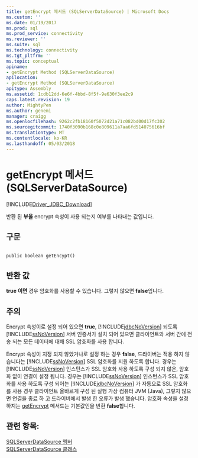 ```yaml
---
title: getEncrypt 메서드 (SQLServerDataSource) | Microsoft Docs
ms.custom: ''
ms.date: 01/19/2017
ms.prod: sql
ms.prod_service: connectivity
ms.reviewer: ''
ms.suite: sql
ms.technology: connectivity
ms.tgt_pltfrm: ''
ms.topic: conceptual
apiname:
- getEncrypt Method (SQLServerDataSource)
apilocation:
- getEncrypt Method (SQLServerDataSource)
apitype: Assembly
ms.assetid: 1cdb12dd-6e6f-4bbd-8f5f-9e630f3ee2c9
caps.latest.revision: 19
author: MightyPen
ms.author: genemi
manager: craigg
ms.openlocfilehash: 9262c2fb18160f5072d21a71c082bd00d17fc302
ms.sourcegitcommit: 1740f3090b168c0e809611a7aa6fd514075616bf
ms.translationtype: MT
ms.contentlocale: ko-KR
ms.lasthandoff: 05/03/2018
---
```

# <a name="getencrypt-method-sqlserverdatasource"></a>getEncrypt 메서드(SQLServerDataSource)
[!INCLUDE[Driver_JDBC_Download](../../../includes/driver_jdbc_download.md)]

  반환 된 **부울** encrypt 속성이 사용 되는지 여부를 나타내는 값입니다.  
  
## <a name="syntax"></a>구문  
  
```  
  
public boolean getEncypt()  
```  
  
## <a name="return-value"></a>반환 값  
 **true 이면** 경우 암호화를 사용할 수 있습니다. 그렇지 않으면 **false**입니다.  
  
## <a name="remarks"></a>주의  
 Encrypt 속성이로 설정 되어 있으면 **true**, [!INCLUDE[jdbcNoVersion](../../../includes/jdbcnoversion_md.md)] 되도록 [!INCLUDE[ssNoVersion](../../../includes/ssnoversion_md.md)] 서버 인증서가 설치 되어 있으면 클라이언트와 서버 간에 전송 되는 모든 데이터에 대해 SSL 암호화를 사용 합니다.  
  
 Encrypt 속성이 지정 되지 않았거나로 설정 하는 경우 **false**, 드라이버는 적용 하지 않습니다는 [!INCLUDE[ssNoVersion](../../../includes/ssnoversion_md.md)] SSL 암호화를 지원 하도록 합니다. 경우는 [!INCLUDE[ssNoVersion](../../../includes/ssnoversion_md.md)] 인스턴스가 SSL 암호화 사용 하도록 구성 되지 않은, 암호화 없이 연결이 설정 됩니다. 경우는 [!INCLUDE[ssNoVersion](../../../includes/ssnoversion_md.md)] 인스턴스가 SSL 암호화를 사용 하도록 구성 되어는 [!INCLUDE[jdbcNoVersion](../../../includes/jdbcnoversion_md.md)] 가 자동으로 SSL 암호화를 사용 경우 클라이언트 올바르게 구성 된 실행 가상 컴퓨터 JVM (Java), 그렇지 않으면 연결을 종료 하 고 드라이버에서 발생 한 오류가 발생 했습니다. 암호화 속성을 설정 하지는 [getEncrypt](../../../connect/jdbc/reference/getencrypt-method-sqlserverdatasource.md) 메서드는 기본값인을 반환 **false**합니다.  
  
## <a name="see-also"></a>관련 항목:  
 [SQLServerDataSource 멤버](../../../connect/jdbc/reference/sqlserverdatasource-members.md)   
 [SQLServerDataSource 클래스](../../../connect/jdbc/reference/sqlserverdatasource-class.md)  
  
  
